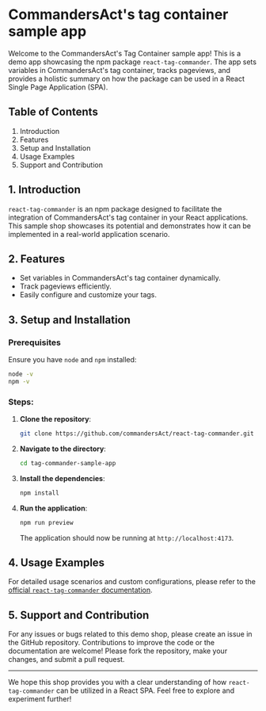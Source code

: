 # CommandersAct's tag container sample app

Welcome to the CommandersAct's Tag Container sample app! This is a demo app showcasing the npm package `react-tag-commander`. The app sets variables in CommandersAct's tag container, tracks pageviews, and provides a holistic summary on how the package can be used in a React Single Page Application (SPA).

## Table of Contents

1. Introduction
2. Features
3. Setup and Installation
4. Usage Examples
5. Support and Contribution

## 1. Introduction

`react-tag-commander` is an npm package designed to facilitate the integration of CommandersAct's tag container in your React applications. This sample shop showcases its potential and demonstrates how it can be implemented in a real-world application scenario.

## 2. Features

- Set variables in CommandersAct's tag container dynamically.
- Track pageviews efficiently.
- Easily configure and customize your tags.

## 3. Setup and Installation

### Prerequisites

Ensure you have `node` and `npm` installed:

```bash
node -v
npm -v
```

### Steps:

1. **Clone the repository**:

   ```bash
   git clone https://github.com/commandersAct/react-tag-commander.git
   ```

2. **Navigate to the directory**:

   ```bash
   cd tag-commander-sample-app
   ```

3. **Install the dependencies**:

   ```bash
   npm install
   ```

4. **Run the application**:

   ```bash
   npm run preview
   ```

   The application should now be running at `http://localhost:4173`.

## 4. Usage Examples

For detailed usage scenarios and custom configurations, please refer to the [official `react-tag-commander` documentation](../README.md).

## 5. Support and Contribution

For any issues or bugs related to this demo shop, please create an issue in the GitHub repository. Contributions to improve the code or the documentation are welcome! Please fork the repository, make your changes, and submit a pull request.

---

We hope this shop provides you with a clear understanding of how `react-tag-commander` can be utilized in a React SPA. Feel free to explore and experiment further!
